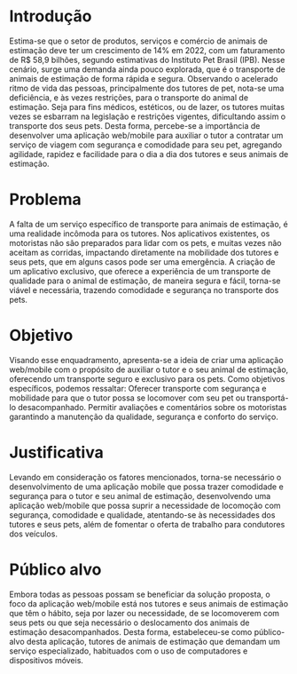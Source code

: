 # Introdução
   Estima-se que o setor de produtos, serviços e comércio de animais de estimação deve ter um crescimento de 14% em 2022, com um faturamento de R$ 58,9 bilhões, segundo estimativas do Instituto Pet Brasil (IPB).
   Nesse cenário, surge uma demanda ainda pouco explorada, que é o transporte de animais de estimação de forma rápida e segura. 
Observando o acelerado ritmo de vida das pessoas, principalmente dos tutores de pet, nota-se uma deficiência, e às vezes restrições, para o transporte do animal de estimação. Seja para fins médicos, estéticos, ou de lazer, os tutores muitas vezes se esbarram na legislação e restrições vigentes, dificultando assim o transporte dos seus pets. 
   Desta forma, percebe-se a importância de desenvolver uma aplicação web/mobile para auxiliar o tutor a contratar um serviço de viagem com segurança e comodidade para seu pet, agregando agilidade, rapidez e facilidade para o dia a dia dos tutores e seus animais de estimação.


# Problema
   A falta de um serviço específico de transporte para animais de estimação, é uma realidade incômoda para os tutores. Nos aplicativos existentes, os motoristas não são preparados para lidar com os pets, e muitas vezes não aceitam as corridas, impactando diretamente na mobilidade dos tutores e seus pets, que em alguns casos pode ser uma emergência.
   A criação de um aplicativo exclusivo, que oferece a experiência de um transporte de qualidade para o animal de estimação, de maneira segura e fácil, torna-se viável e necessária, trazendo comodidade e segurança no transporte dos pets.
   

# Objetivo
   Visando esse enquadramento, apresenta-se a ideia de criar uma aplicação web/mobile com o propósito de auxiliar o tutor e o seu animal de estimação, oferecendo um transporte seguro e exclusivo para os pets. 
   Como objetivos específicos, podemos ressaltar:
Oferecer transporte com segurança e mobilidade para que o tutor possa se locomover com seu pet ou transportá-lo desacompanhado. 
Permitir avaliações e comentários sobre os motoristas garantindo a manutenção da qualidade,  segurança e conforto do serviço. 


# Justificativa
   Levando em consideração os fatores mencionados, torna-se necessário o desenvolvimento de uma aplicação mobile que possa trazer comodidade e segurança para o tutor e seu animal de estimação, desenvolvendo uma aplicação web/mobile que possa suprir a necessidade de locomoção com segurança, comodidade e qualidade, atentando-se às necessidades dos tutores e seus pets, além de fomentar o oferta de trabalho para  condutores dos veículos. 
 

# Público alvo
   Embora todas as pessoas possam se beneficiar da solução proposta, o foco da aplicação web/mobile está nos tutores e seus animais de estimação que têm o hábito, seja por lazer ou necessidade, de se locomoverem com seus pets ou que seja necessário o deslocamento dos animais de estimação desacompanhados. Desta forma, estabeleceu-se como público-alvo desta aplicação, tutores de animais de estimação que demandam um serviço especializado, habituados com o uso de computadores e dispositivos móveis.
